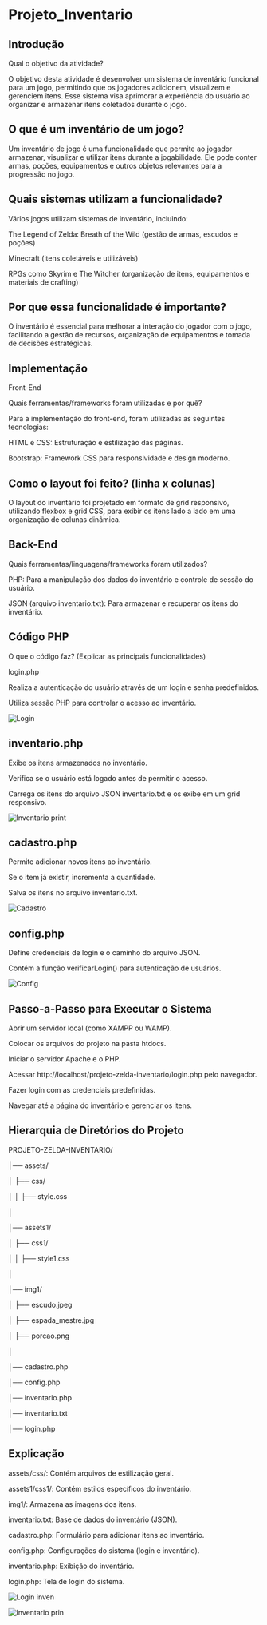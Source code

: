 # Projeto_Inventario

## Introdução

Qual o objetivo da atividade?

O objetivo desta atividade é desenvolver um sistema de inventário funcional para um jogo, permitindo que os jogadores adicionem, visualizem e gerenciem itens. Esse sistema visa
aprimorar a experiência do usuário ao organizar e armazenar itens coletados durante o jogo.



## O que é um inventário de um jogo?

Um inventário de jogo é uma funcionalidade que permite ao jogador armazenar, visualizar e utilizar itens durante a jogabilidade. Ele pode conter armas, poções, equipamentos e outros objetos relevantes para a progressão no jogo.



## Quais sistemas utilizam a funcionalidade?

Vários jogos utilizam sistemas de inventário, incluindo:

The Legend of Zelda: Breath of the Wild (gestão de armas, escudos e poções)

Minecraft (itens coletáveis e utilizáveis)

RPGs como Skyrim e The Witcher (organização de itens, equipamentos e materiais de crafting)



## Por que essa funcionalidade é importante?

O inventário é essencial para melhorar a interação do jogador com o jogo, facilitando a gestão de recursos, organização de equipamentos e tomada de decisões estratégicas.




## Implementação

Front-End

Quais ferramentas/frameworks foram utilizadas e por quê?

Para a implementação do front-end, foram utilizadas as seguintes tecnologias:

HTML e CSS: Estruturação e estilização das páginas.

Bootstrap: Framework CSS para responsividade e design moderno.




## Como o layout foi feito? (linha x colunas)

O layout do inventário foi projetado em formato de grid responsivo, utilizando flexbox e grid CSS, para exibir os itens lado a lado em uma organização de colunas dinâmica.




## Back-End

Quais ferramentas/linguagens/frameworks foram utilizados?

PHP: Para a manipulação dos dados do inventário e controle de sessão do usuário.

JSON (arquivo inventario.txt): Para armazenar e recuperar os itens do inventário.




## Código PHP

O que o código faz? (Explicar as principais funcionalidades)

login.php

Realiza a autenticação do usuário através de um login e senha predefinidos.

Utiliza sessão PHP para controlar o acesso ao inventário.

![Login](https://github.com/user-attachments/assets/6fa01326-0598-42c0-9083-bcccdf1dd61e)






## inventario.php

Exibe os itens armazenados no inventário.

Verifica se o usuário está logado antes de permitir o acesso.

Carrega os itens do arquivo JSON inventario.txt e os exibe em um grid responsivo.

![Inventario print](https://github.com/user-attachments/assets/1e32bbd3-aa34-4597-b39c-760048541634)






## cadastro.php

Permite adicionar novos itens ao inventário.

Se o item já existir, incrementa a quantidade.

Salva os itens no arquivo inventario.txt.

![Cadastro](https://github.com/user-attachments/assets/b3c6fd18-90d1-4bc4-80ab-a8f8f3ce772c)





## config.php

Define credenciais de login e o caminho do arquivo JSON.

Contém a função verificarLogin() para autenticação de usuários.

![Config](https://github.com/user-attachments/assets/4764699b-b859-4648-94fb-2266556c2383)





## Passo-a-Passo para Executar o Sistema

Abrir um servidor local (como XAMPP ou WAMP).

Colocar os arquivos do projeto na pasta htdocs.

Iniciar o servidor Apache e o PHP.

Acessar http://localhost/projeto-zelda-inventario/login.php pelo navegador.

Fazer login com as credenciais predefinidas.

Navegar até a página do inventário e gerenciar os itens.



## Hierarquia de Diretórios do Projeto

PROJETO-ZELDA-INVENTARIO/

│── assets/

│   ├── css/

│   │   ├── style.css

│

│── assets1/

│   ├── css1/

│   │   ├── style1.css

│

│── img1/

│   ├── escudo.jpeg

│   ├── espada_mestre.jpg

│   ├── porcao.png

│

│── cadastro.php

│── config.php

│── inventario.php

│── inventario.txt

│── login.php


## Explicação

assets/css/: Contém arquivos de estilização geral.

assets1/css1/: Contém estilos específicos do inventário.

img1/: Armazena as imagens dos itens.

inventario.txt: Base de dados do inventário (JSON).

cadastro.php: Formulário para adicionar itens ao inventário.

config.php: Configurações do sistema (login e inventário).

inventario.php: Exibição do inventário.

login.php: Tela de login do sistema.

![Login inven](https://github.com/user-attachments/assets/4cee1c31-7d95-4dac-bd46-feb433b2ef1d)

![Inventario prin](https://github.com/user-attachments/assets/5b7ff0ca-31fe-44be-be18-5641274feb1e)
